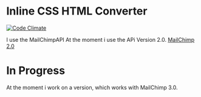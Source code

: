 Inline CSS HTML Converter
==
[![Code Climate](https://codeclimate.com/github/Garllon/inline-css-html-converter.png)](https://codeclimate.com/github/Garllon/inline-css-html-converter)

I use the MailChimpAPI
At the moment i use the APi Version 2.0.
[MailChimp 2.0](https://apidocs.mailchimp.com/api/2.0/helper/inline-css.php)

In Progress
===
At the moment i work on a version, which works with MailChimp 3.0.

